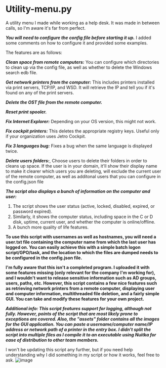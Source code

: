 # Utility-menu.py
A utility menu I made while working as a help desk. It was made in between calls, so I'm aware it's far from perfect.

***You will need to configure the config file before starting it up.*** I added some comments on how to configure it and provided some examples.

The features are as follows:

***Clean space from remote computers:*** You can configure which directories to clean up via the config file, as well as whether to delete the Windows search edb file.

***Get network printers from the computer:*** This includes printers installed via print servers, TCP/IP, and WSD. It will retrieve the IP and tell you if it's found on any of the print servers.

***Delete the OST file from the remote computer.***

***Reset print spooler.***

***Fix Internet Explorer:*** Depending on your OS version, this might not work.

***Fix cockpit printers:*** This deletes the appropriate registry keys. Useful only if your organization uses Jetro Cockpit.

***Fix 3 languages bug:*** Fixes a bug when the same language is displayed twice.

***Delete users folders:***, Choose users to delete their folders in order to cleans up space. If the user is in your domain, it'll show their display name to make it clearer which users you are deleting, will exclude the current user of the remote computer, as well as additonal users that you can configure in the config.json file

***The script also displays a bunch of information on the computer and user:***
1. The script shows the user status (active, locked, disabled, expired, or password expired).
2. Similarly, it shows the computer status, including space in the C or D disk, uptime, current user, and whether the computer is online/offline. 
3. A bunch more quality of life features. 
   
**To use this script with usernames as well as hostnames, you will need a user.txt file containing the computer name from which the last user has logged on. You can easily achieve this with a simple batch logon script/GPO/task, and the location to which the files are dumped needs to be configured in the config.json file.**

**I'm fully aware that this isn't a completed program. I uploaded it with some features missing (only relevant for the company I'm working for), and I wouldn't want to release sensitive information such as AD groups, users, paths, etc. However, this script contains a few nice features such as retrieving network printers from a remote computer, displaying user and computer information, multithreaded file deletion, and a fairly simple GUI. You can take and modify these features for your own project.**

***Additional info: This script features support for logging, although not fully. However, points of the script that are most likely prone to exceptions are covered. Also, the "assets" folder contains all the images for the GUI application. You can paste a username/computer name/IP address or network path of a printer in the entry box. I didn't split the script into multiple files as I compile it to an executable using Nuitka for ease of distribution to other team members.***

I won't be updating this script any further, but if you need help understanding why I did something in my script or how it works, feel free to ask.
![image](https://github.com/GeneriicName/Utility-menu-py/assets/139624416/e8cf7404-8e4d-41a6-ae73-cb231ebf6c0b)

